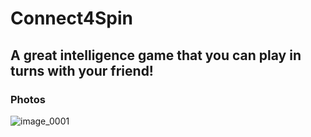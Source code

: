 # Connect4Spin

A great intelligence game that you can play in turns with your friend!
----

### Photos
![image_0001](https://github.com/BK-97/Connect4Spin/assets/59361739/b2904475-2194-455b-8dcd-453d612d6aa6)
